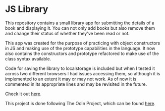 # JS Library

This repository contains a small library app for submitting the details of a book and displaying it. You can not only add books but also remove them and change their status of whether they've been read or not.

This app was created for the purpose of practicing with object constructors in JS and making use of the prototype capabilities in the language. It now also contains the constructors and prototype refactored to make use of the class syntax available.

Code for saving the library to localstorage is included but when I tested it across two different browsers I had issues accessing them, so although it is implemented to an extent it may or may not work. As of now it is commented in its appropriate lines and may be revisited in the future.

Check it out [here](https://rgee258.github.io/js-library/).

This project is done following The Odin Project, which can
be found [here](https://www.theodinproject.com/courses/javascript/lessons/library).